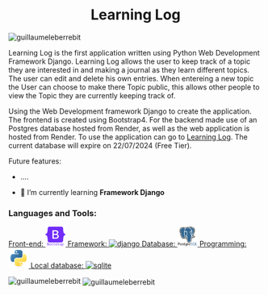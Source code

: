 <h1 align="center">Learning Log</h1>

<p align="left"> <img src="https://komarev.com/ghpvc/?username=guillaumeleberrebit&label=Profile%20views&color=0e75b6&style=flat" alt="guillaumeleberrebit" /> </p>

Learning Log is the first application written using Python Web Development Framework Django. Learning Log allows the user to keep track of a topic they are interested in and making a journal as they learn different topics. The user can edit and delete his own entries. When entereing a new topic the User can choose to make there Topic public, this allows other people to view the Topic they are currently keeping track of. 

Using the Web Development framework Django to create the application. The frontend is created using Bootstrap4. For the backend made use of an Postgres database hosted from Render, as well as the web application is hosted from Render. To use the application can go to <a href="https://learninglog-kri5.onrender.com/">Learning Log</a>. The current database will expire on 22/07/2024 (Free Tier).

Future features:
- ....

- 🌱 I’m currently learning **Framework Django**

<h3 align="left">Languages and Tools:</h3>
<p align="left"> 
<a href="https://getbootstrap.com" target="_blank" rel="noreferrer">Front-end: <img src="https://raw.githubusercontent.com/devicons/devicon/master/icons/bootstrap/bootstrap-plain-wordmark.svg" alt="bootstrap" width="40" height="40"/> </a> 
<a href="https://www.djangoproject.com/" target="_blank" rel="noreferrer">Framework: <img src="https://cdn.worldvectorlogo.com/logos/django.svg" alt="django" width="40" height="40"/> </a> 
<a href="https://www.postgresql.org" target="_blank" rel="noreferrer">Database: <img src="https://raw.githubusercontent.com/devicons/devicon/master/icons/postgresql/postgresql-original-wordmark.svg" alt="postgresql" width="40" height="40"/> </a> 
<a href="https://www.python.org" target="_blank" rel="noreferrer">Programming: <img src="https://raw.githubusercontent.com/devicons/devicon/master/icons/python/python-original.svg" alt="python" width="40" height="40"/> </a> 
<a href="https://www.sqlite.org/" target="_blank" rel="noreferrer">Local database: <img src="https://www.vectorlogo.zone/logos/sqlite/sqlite-icon.svg" alt="sqlite" width="40" height="40"/> </a> 
</p>

<p><img align="left" src="https://github-readme-stats.vercel.app/api/top-langs?username=guillaumeleberrebit&show_icons=true&locale=en&layout=compact" alt="guillaumeleberrebit" /></p>

<p>&nbsp;<img align="center" src="https://github-readme-stats.vercel.app/api?username=guillaumeleberrebit&show_icons=true&locale=en" alt="guillaumeleberrebit" /></p>
